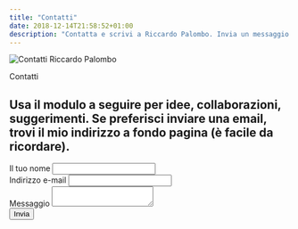 ```yaml
---
title: "Contatti"
date: 2018-12-14T21:58:52+01:00
description: "Contatta e scrivi a Riccardo Palombo. Invia un messaggio per collaborazioni, suggerimenti o idee."
---
```


<div class="site__content">
	<!-- contact -->
	<div class="contact">
		<img src="/assets/img/contatti-riccardo-palombo.jpg" alt="Contatti Riccardo Palombo" class="responsive">

<div class="gap-50"></div>

<span class="big__title">Contatti</span>

<h2>Usa il modulo a seguire per idee, collaborazioni, suggerimenti. Se preferisci inviare una email, trovi il mio indirizzo a fondo pagina (è facile da ricordare).</h2>

<div class="gap-25"></div>

<div class="row">
		<div class="column col-6">
				<form method="post" action="https://formspree.io/email@riccardo.im" autocomplete="off">
					<div class="form-group">
						<label for="name">Il tuo nome</label>
						<input type="text" name="name" id="name">
					</div>
					<div class="form-group">
						<label for="email">Indirizzo e-mail</label>
						<input type="email" name="email" id="email">
					</div>
					<div class="form-group">
						<label for="message">Messaggio</label>
						<textarea name="message" id="message"></textarea>
					</div>
					<div class="form-group">
						<input type="submit" name="submit" value="Invia">
					</div>
				</form>
			</div>
		</div>
	</div>